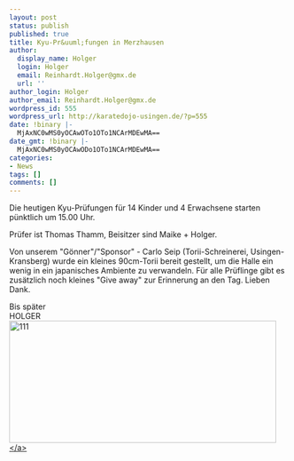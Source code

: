 ```yaml
---
layout: post
status: publish
published: true
title: Kyu-Pr&uuml;fungen in Merzhausen
author:
  display_name: Holger
  login: Holger
  email: Reinhardt.Holger@gmx.de
  url: ''
author_login: Holger
author_email: Reinhardt.Holger@gmx.de
wordpress_id: 555
wordpress_url: http://karatedojo-usingen.de/?p=555
date: !binary |-
  MjAxNC0wMS0yOCAwOTo1OTo1NCArMDEwMA==
date_gmt: !binary |-
  MjAxNC0wMS0yOCAwODo1OTo1NCArMDEwMA==
categories:
- News
tags: []
comments: []
---
```

<p>Die heutigen Kyu-Pr&uuml;fungen f&uuml;r 14 Kinder und 4 Erwachsene starten p&uuml;nktlich um 15.00 Uhr.</p>
<p>Pr&uuml;fer ist Thomas Thamm, Beisitzer sind Maike + Holger.</p>
<p>Von unserem "G&ouml;nner"&#47;"Sponsor" - Carlo Seip (Torii-Schreinerei, Usingen-Kransberg) wurde ein kleines 90cm-Torii bereit gestellt, um die Halle ein wenig in ein japanisches Ambiente zu verwandeln. F&uuml;r alle Pr&uuml;flinge gibt es zus&auml;tzlich noch kleines "Give away" zur Erinnerung an den Tag. Lieben Dank.</p>
<p>Bis sp&auml;ter<br />
HOLGER<br />
<a href="http:&#47;&#47;karatedojo-usingen.de&#47;2014&#47;01&#47;28&#47;kyu-pruefungen-in-merzhausen&#47;attachment&#47;111&#47;" rel="attachment wp-att-565"><img src="http:&#47;&#47;karatedojo-usingen.de&#47;wp-content&#47;uploads&#47;2014&#47;01&#47;111.jpg" alt="111" width="482" height="220" class="aligncenter size-full wp-image-565" &#47;><&#47;a></p>
